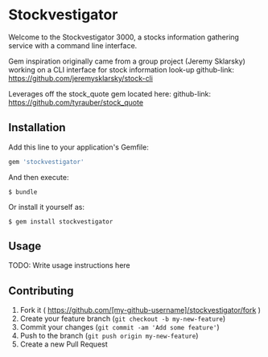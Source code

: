 # Stockvestigator

Welcome to the Stockvestigator 3000, a stocks information gathering service with a command line interface.

Gem inspiration originally came from a group project (Jeremy Sklarsky) working on a CLI interface for stock information look-up
github-link: https://github.com/jeremysklarsky/stock-cli

Leverages off the stock_quote gem located here:
github-link: https://github.com/tyrauber/stock_quote

## Installation

Add this line to your application's Gemfile:

```ruby
gem 'stockvestigator'
```

And then execute:

    $ bundle

Or install it yourself as:

    $ gem install stockvestigator

## Usage

TODO: Write usage instructions here

## Contributing

1. Fork it ( https://github.com/[my-github-username]/stockvestigator/fork )
2. Create your feature branch (`git checkout -b my-new-feature`)
3. Commit your changes (`git commit -am 'Add some feature'`)
4. Push to the branch (`git push origin my-new-feature`)
5. Create a new Pull Request
